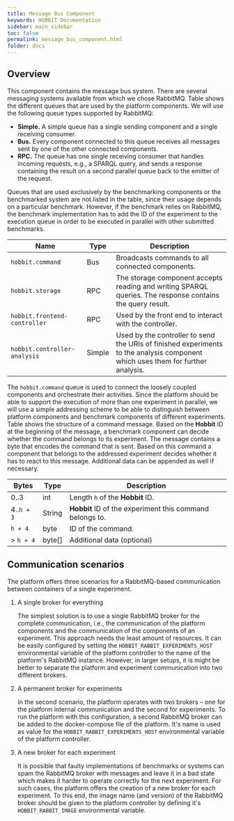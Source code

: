 ```yaml
---
title: Message Bus Component
keywords: HOBBIT Documentation
sidebar: main_sidebar
toc: false
permalink: message_bus_component.html
folder: docs
---
```


## Overview

This component contains the message bus system.
There are several messaging systems available from which we chose RabbitMQ.
Table shows the different queues that are used by the platform components.
We will use the following queue types supported by RabbitMQ:
* **Simple.** A simple queue has a single sending component and a single receiving consumer.
* **Bus.** Every component connected to this queue receives all messages sent by one of the other connected components.
* **RPC.** The queue has one single receiving consumer that handles incoming requests, e.g., a SPARQL query, and sends a response containing the result on a second parallel queue back to the emitter of the request.

Queues that are used exclusively by the benchmarking components or the benchmarked system are not listed in the table, since their usage depends on a particular benchmark.
However, if the benchmark relies on RabbitMQ, the benchmark implementation has to add the ID of the experiment to the execution queue in order to be executed in parallel with other submitted benchmarks.

**Name** | **Type** | **Description**
-------- | -------- | ---------------
`hobbit.command` | Bus | Broadcasts commands to all connected components.
`hobbit.storage` | RPC | The storage component accepts reading and writing SPARQL queries. The response contains the query result.
`hobbit.frontend-controller` | RPC | Used by the front end to interact with the controller.
`hobbit.controller-analysis` | Simple | Used by the controller to send the URIs of finished experiments to the analysis component which uses them for further analysis.

The `hobbit.command` queue is used to connect the loosely coupled components and orchestrate their activities.
Since the platform should be able to support the execution of more than one experiment in parallel, we will use a simple addressing scheme to be able to distinguish between platform components and benchmark components of different experiments.
Table shows the structure of a command message.
Based on the **Hobbit** ID at the beginning of the message, a benchmark component can decide whether the command belongs to its experiment.
The message contains a byte that encodes the command that is sent.
Based on this command a component that belongs to the addressed experiment decides whether it has to react to this message.
Additional data can be appended as well if necessary.

**Bytes** | **Type** | **Description**
--------- | -------- | ---------------
0..3 | int | Length `h` of the **Hobbit** ID.
4..`h + 3` | String | **Hobbit** ID of the experiment this command belongs to.
`h + 4` | byte | ID of the command.
> `h + 4` | byte[] | Additional data (optional)

## Communication scenarios

The platform offers three scenarios for a RabbitMQ-based communication between containers of a single experiment.

1.  A single broker for everything

    The simplest solution is to use a single RabbitMQ broker for the complete communication, i.e., the communication of the platform components and the communication of the components of an experiment. This approach needs the least amount of resources. It can be easily configured by setting the `HOBBIT_RABBIT_EXPERIMENTS_HOST` environmental variable of the platform controller to the name of the platform's RabbitMQ instance. However, in larger setups, it is might be better to separate the platform and experiment communication into two different brokers.

2.  A permanent broker for experiments

    In the second scenario, the platform operates with two brokers – one for the platform internal communication and the second for experiments. To run the platform with this configuration, a second RabbitMQ broker can be added to the docker-compose file of the platform. It's name is used as value for the `HOBBIT_RABBIT_EXPERIMENTS_HOST` environmental variable of the platform controller.

3.  A new broker for each experiment

    It is possible that faulty implementations of benchmarks or systems can spam the RabbitMQ broker with messages and leave it in a bad state which makes it harder to operate correctly for the next experiment. For such cases, the platform offers the creation of a new broker for each experiment. To this end, the image name (and version) of the RabbitMQ broker should be given to the platform controller by defining it's `HOBBIT_RABBIT_IMAGE` environmental variable.

